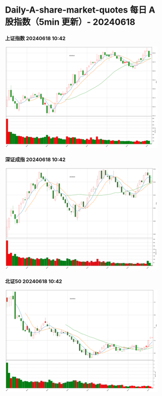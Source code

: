 
# Daily-A-share-market-quotes 每日 A 股指数（5min 更新）- 20240618

### 上证指数 20240618 10:42
![](./fig/2024/6/20240618-sh000001.png)

### 深证成指 20240618 10:42
![](./fig/2024/6/20240618-sz399001.png)

### 北证50 20240618 10:42
![](./fig/2024/6/20240618-bj899050.png)
